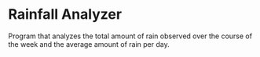 # Rainfall Analyzer
Program that analyzes the total amount of rain observed over the course of the week and the average amount of rain per day.
